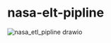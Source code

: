 # nasa-elt-pipline
![nasa_etl_pipline drawio](https://github.com/user-attachments/assets/7e3e458d-8571-4f79-ad05-344ea73e2f18)
